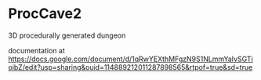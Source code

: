 # ProcCave2
 3D procedurally generated dungeon

documentation at https://docs.google.com/document/d/1qRwYEXthMFgzN9S1NLmmYaIvSGTioibZ/edit?usp=sharing&ouid=114889212011287898565&rtpof=true&sd=true
